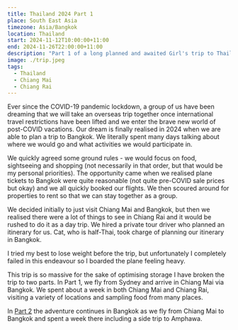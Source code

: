 ```yaml
---
title: Thailand 2024 Part 1
place: South East Asia
timezone: Asia/Bangkok
location: Thailand
start: 2024-11-12T10:00:00+11:00
end: 2024-11-26T22:00:00+11:00
description: "Part 1 of a long planned and awaited Girl's trip to Thailand, where we visit Chiang Rai and Chiang Mai. in Part 2 we continue our trip in Bangkok."
image: ./trip.jpeg
tags:
  - Thailand
  - Chiang Mai
  - Chiang Rai
---
```


Ever since the COVID-19 pandemic lockdown, a group of us have been dreaming that we will take an overseas trip together once international travel restrictions have been lifted and we enter the brave new world of post-COVID vacations. Our dream is finally realised in 2024 when we are able to plan a trip to Bangkok. We literally spent many days talking about where we would go and what activities we would participate in.

We quickly agreed some ground rules - we would focus on food, sightseeing and shopping (not necessarily in that order, but that would be my personal priorities). The opportunity came when we realised plane tickets to Bangkok were quite reasonable (not quite pre-COVID sale prices but okay) and we all quickly booked our flights. We then scoured around for properties to rent so that we can stay together as a group.

We decided initially to just visit Chiang Mai and Bangkok, but then we realised there were a lot of things to see in Chiang Rai and it would be rushed to do it as a day trip. We hired a private tour driver who planned an itinerary for us. Cat, who is half-Thai, took charge of planning our itinerary in Bangkok.

I tried my best to lose weight before the trip, but unfortunately I completely failed in this endeavour so I boarded the plane feeling heavy.

This trip is so massive for the sake of optimising storage I have broken the trip to two parts. In Part 1, we fly from Sydney and arrive in Chiang Mai via Bangkok. We spent about a week in both Chiang Mai and Chiang Rai, visiting a variety of locations and sampling food from many places.

In [Part 2](/thailand-2024-2/) the adventure continues in Bangkok as we fly from Chiang Mai to Bangkok and spent a week there including a side trip to Amphawa.
